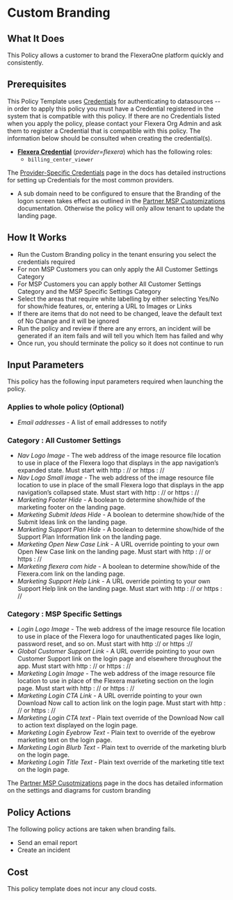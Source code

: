 # Custom Branding

## What It Does

This Policy allows a customer to brand the FlexeraOne platform quickly and consistently.

## Prerequisites

This Policy Template uses [Credentials](https://docs.flexera.com/flexera/EN/Automation/ManagingCredentialsExternal.htm) for authenticating to datasources -- in order to apply this policy you must have a Credential registered in the system that is compatible with this policy. If there are no Credentials listed when you apply the policy, please contact your Flexera Org Admin and ask them to register a Credential that is compatible with this policy. The information below should be consulted when creating the credential(s).

- [**Flexera Credential**](https://docs.flexera.com/flexera/EN/Automation/ProviderCredentials.htm) (*provider=flexera*) which has the following roles:
  - `billing_center_viewer`

The [Provider-Specific Credentials](https://docs.flexera.com/flexera/EN/Automation/ProviderCredentials.htm) page in the docs has detailed instructions for setting up Credentials for the most common providers.

- A sub domain need to be configured to ensure that the Branding of the logon screen takes effect as outlined in the [Partner MSP Customizations](https://docs.flexera.com/flexera/EN/Administration/PartnerMSPCustomizations.htm) documentation. Otherwise the policy will only allow tenant to update the landing page.

## How It Works

- Run the Custom Branding policy in the tenant ensuring you select the credentials required
- For non MSP Customers you can only apply the All Customer Settings Category
- For MSP Customers you can apply bother All Customer Settings Category and the MSP Specific Settings Category
- Select the areas that require white labelling by either selecting Yes/No for show/hide features, or, entering a URL to Images or Links
- If there are items that do not need to be changed, leave the default text of No Change and it will be ignored
- Run the policy and review if there are any errors, an incident will be generated if an item fails and will tell you which Item has failed and why
- Once run, you should terminate the policy so it does not continue to run

## Input Parameters

This policy has the following input parameters required when launching the policy.

### Applies to whole policy (Optional)

- *Email addresses* - A list of email addresses to notify

### Category : All Customer Settings

- *Nav Logo Image* - The web address of the image resource file location to use in place of the Flexera logo that displays in the app navigation’s expanded state. Must start with http : // or https : //
- *Nav Logo Small image* - The web address of the image resource file location to use in place of the small Flexera logo that displays in the app navigation’s collapsed state. Must start with http : // or https : //
- *Marketing Footer Hide* - A boolean to determine show/hide of the marketing footer on the landing page.
- *Marketing Submit Ideas Hide* - A boolean to determine show/hide of the Submit Ideas link on the landing page.
- *Marketing Support Plan Hide* - A boolean to determine show/hide of the Support Plan Information link on the landing page.
- *Marketing Open New Case Link* - A URL override pointing to your own Open New Case link on the landing page. Must start with http : // or https : //
- *Marketing flexera com hide* - A boolean to determine show/hide of the Flexera.com link on the landing page.
- *Marketing Support Help Link* - A URL override pointing to your own Support Help link on the landing page. Must start with http : // or https : //

### Category : MSP Specific Settings

- *Login Logo Image* - The web address of the image resource file location to use in place of the Flexera logo for unauthenticated pages like login, password reset, and so on. Must start with http  :// or https  ://
- *Global Customer Support Link* - A URL override pointing to your own Customer Support link on the login page and elsewhere throughout the app. Must start with http : // or https : //
- *Marketing Login Image* - The web address of the image resource file location to use in place of the Flexera marketing section on the login page. Must start with http : // or https : //
- *Marketing Login CTA Link* - A URL override pointing to your own Download Now call to action link on the login page. Must start with http : // or https : //
- *Marketing Login CTA text* - Plain text override of the Download Now call to action text displayed on the login page.
- *Marketing Login Eyebrow Text* - Plain text to override of the eyebrow marketing text on the login page.
- *Marketing Login Blurb Text* - Plain text to override of the marketing blurb on the login page.
- *Marketing Login Title Text* - Plain text override of the marketing title text on the login page.

The [Partner MSP Cusotmizations](https://docs.flexera.com/flexera/EN/Administration/PartnerMSPCustomizations.htm) page in the docs has detailed information on the settings and diagrams for custom branding

## Policy Actions

The following policy actions are taken when branding fails.

- Send an email report
- Create an incident

## Cost

This policy template does not incur any cloud costs.
